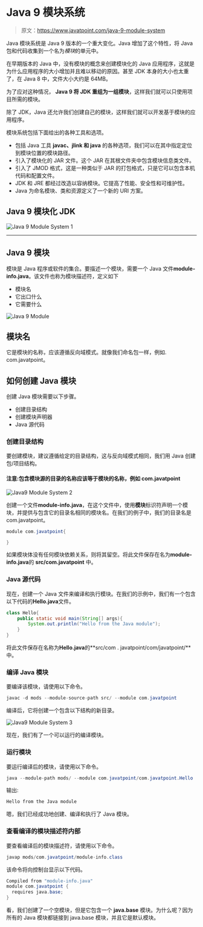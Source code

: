 # Java 9 模块系统

> 原文：<https://www.javatpoint.com/java-9-module-system>

Java 模块系统是 Java 9 版本的一个重大变化。Java 增加了这个特性，将 Java 包和代码收集到一个名为*模块*的单元中。

在早期版本的 Java 中，没有模块的概念来创建模块化的 Java 应用程序，这就是为什么应用程序的大小增加并且难以移动的原因。甚至 JDK 本身的大小也太重了，在 Java 8 中，文件大小大约是 64MB。

为了应对这种情况， **Java 9 将 JDK 重组为一组模块**，这样我们就可以只使用项目所需的模块。

除了 JDK，Java 还允许我们创建自己的模块，这样我们就可以开发基于模块的应用程序。

模块系统包括下面给出的各种工具和选项。

*   包括 Java 工具 **javac、jlink 和 java** 的各种选项，我们可以在其中指定定位到模块位置的模块路径。
*   引入了模块化的 JAR 文件。这个 JAR 在其根文件夹中包含模块信息类文件。
*   引入了 JMOD 格式，这是一种类似于 JAR 的打包格式，只是它可以包含本机代码和配置文件。
*   JDK 和 JRE 都经过改造以容纳模块。它提高了性能、安全性和可维护性。
*   Java 为命名模块、类和资源定义了一个新的 URI 方案。

## Java 9 模块化 JDK

![Java 9 Module System 1](../img/22fce40be232bf4cdd12e80d5d5849c7.png)

* * *

## Java 9 模块

模块是 Java 程序或软件的集合。要描述一个模块，需要一个 Java 文件**module-info.java**。该文件也称为模块描述符，定义如下

*   模块名
*   它出口什么
*   它需要什么

![Java 9 Module](../img/6a693f4878474eb27ec5be7b59e73072.png)

## 模块名

它是模块的名称，应该遵循反向域模式。就像我们命名包一样，例如. com.javatpoint。

## 如何创建 Java 模块

创建 Java 模块需要以下步骤。

*   创建目录结构
*   创建模块声明器
*   Java 源代码

### 创建目录结构

要创建模块，建议遵循给定的目录结构，这与反向域模式相同，我们用 Java 创建包/项目结构。

#### 注意:包含模块源的目录的名称应该等于模块的名称，例如 com.javatpoint

![Java9 Module System 2](../img/2ffda761dd5f13d8c138eedf25c14a33.png)

创建一个文件**module-info.java**，在这个文件中，使用**模块**标识符声明一个模块，并提供与包含它的目录名相同的模块名。在我们的例子中，我们的目录名是 com.javatpoint。

```java
module com.javatpoint{

}

```

如果模块体没有任何模块依赖关系，则将其留空。将此文件保存在名为**module-info.java**的 **src/com.javatpoint** 中。

### Java 源代码

现在，创建一个 Java 文件来编译和执行模块。在我们的示例中，我们有一个包含以下代码的**Hello.java**文件。

```java
class Hello{
	public static void main(String[] args){
		System.out.println("Hello from the Java module");
	}
}

```

将此文件保存在名称为**Hello.java**的**src/com . javatpoint/com/javatpoint/**中。

### 编译 Java 模块

要编译该模块，请使用以下命令。

```java
javac -d mods --module-source-path src/ --module com.javatpoint

```

编译后，它将创建一个包含以下结构的新目录。

![Java9 Module System 3](../img/9a924b9b8f7dac9a86d68a364bf37ace.png)

现在，我们有了一个可以运行的编译模块。

### 运行模块

要运行编译后的模块，请使用以下命令。

```java
java --module-path mods/ --module com.javatpoint/com.javatpoint.Hello

```

输出:

```java
Hello from the Java module

```

嗯，我们已经成功地创建、编译和执行了 Java 模块。

### 查看编译的模块描述符内部

要查看编译后的模块描述符，请使用以下命令。

```java
javap mods/com.javatpoint/module-info.class

```

该命令将向控制台显示以下代码。

```java
Compiled from "module-info.java"
module com.javatpoint {
  requires java.base;
}

```

看，我们创建了一个空模块，但是它包含一个 **java.base** 模块。为什么呢？因为所有的 Java 模块都链接到 java.base 模块，并且它是默认模块。